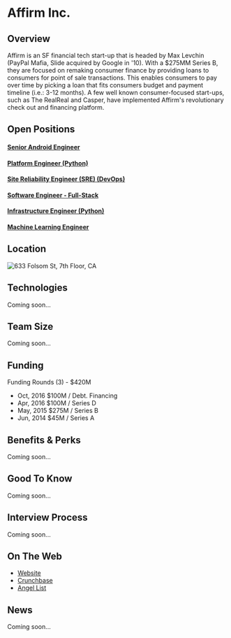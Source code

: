 # Affirm Inc.

## Overview
Affirm is an SF financial tech start-up that is headed by Max Levchin (PayPal Mafia, Slide acquired by Google in '10). With a $275MM Series B, they are focused on remaking consumer finance by providing loans to consumers for point of sale transactions. This enables consumers to pay over time by picking a loan that fits consumers budget and payment timeline (i.e.: 3-12 months). A few well known consumer-focused start-ups, such as The RealReal and Casper, have implemented Affirm's revolutionary check out and financing platform.

## Open Positions
#### [Senior Android Engineer](https://github.com/the31337/jobs/blob/master/affirm-inc/senior-software-engineer-android.md)
#### [Platform Engineer (Python)](https://github.com/the31337/jobs/blob/master/affirm-inc/platform-engineer-python.md)
#### [Site Reliability Engineer (SRE) (DevOps)](https://github.com/the31337/jobs/blob/master/affirm-inc/site-reliability-engineer-sre-devops.md)
#### [Software Engineer - Full-Stack](https://github.com/the31337/jobs/blob/master/affirm-inc/software-engineer-full-stack.md)
#### [Infrastructure Engineer (Python)](https://github.com/the31337/jobs/blob/master/affirm-inc/infrastructure-engineer-python.md)
#### [Machine Learning Engineer](https://github.com/the31337/jobs/blob/master/affirm-inc/software-engineer-machine-learning.md)

## Location
![633 Folsom St, 7th Floor, CA](https://maps.googleapis.com/maps/api/staticmap?center=633+Folsom+St,+7th+Floor&zoom=13&scale=false&size=600x300&maptype=roadmap&format=png&visual_refresh=true)  

## Technologies
Coming soon...

## Team Size
Coming soon...

## Funding
Funding Rounds (3) - $420M
+ Oct, 2016 $100M / Debt. Financing
+ Apr, 2016 $100M / Series D
+ May, 2015	$275M / Series B
+ Jun, 2014	$45M / Series A

## Benefits & Perks
Coming soon...

## Good To Know
Coming soon...

## Interview Process
Coming soon...

## On The Web
+ [Website](http://affirm.com)
+ [Crunchbase](https://www.crunchbase.com/organization/affirm#/entity)
+ [Angel List](https://angel.co/affirm)

## News
Coming soon...
